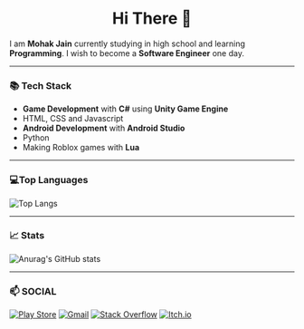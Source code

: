 <h1 align="center">Hi There 👋</h1>

I am **Mohak Jain** currently studying in high school and learning **Programming**. I wish to become a **Software Engineer** one day.
___

### 📚 Tech Stack

- **Game Development** with **C#** using **Unity Game Engine** 
- HTML, CSS and Javascript
- **Android Development** with **Android Studio**
- Python
- Making Roblox games with **Lua**

___

### 💻Top Languages
![Top Langs](https://github-readme-stats.vercel.app/api/top-langs/?username=mohakdev&layout=compact&theme=react)
___

### 📈 Stats
![Anurag's GitHub stats](https://github-readme-stats.vercel.app/api?username=mohakdev&show_icons=true&theme=react)
___

### 📫 SOCIAL
[![Play Store](https://img.shields.io/badge/Google_Play-414141?style=for-the-badge&logo=google-play&logoColor=white)](https://play.google.com/store/apps/dev?id=8686453862448820235)
[![Gmail](https://img.shields.io/badge/Gmail-D14836?style=for-the-badge&logo=gmail&logoColor=white)](https://mail.google.com/mail/?view=cm&to=mohakj500@gmail.com)
[![Stack Overflow](https://img.shields.io/badge/-Stackoverflow-FE7A16?style=for-the-badge&logo=stack-overflow&logoColor=white)](https://stackoverflow.com/users/20568825/mohak-jain)
[![Itch.io](https://img.shields.io/badge/Itch-%23FF0B34.svg?style=for-the-badge&logo=Itch.io&logoColor=white)](https://radiantgames.itch.io/)


